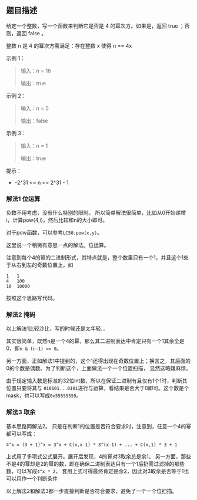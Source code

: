 ## 题目描述
给定一个整数，写一个函数来判断它是否是 4 的幂次方。如果是，返回 true ；否则，返回 false 。

整数 n 是 4 的幂次方需满足：存在整数 x 使得 n == 4x

示例 1：
>输入：n = 16
>
>输出：true

示例 2：
>输入：n = 5
>
>输出：false

示例 3：
>输入：n = 1
>
>输出：true
 

提示：
- -2^31 <= n <= 2^31 - 1

### 解法1 位运算
负数不用考虑，没有什么特别的限制。
所以简单解法很简单，比如从0开始递增i，计算pow(4,i)，然后比较和n的大小即可。

对于pow函数，可以参考`LC50.pow(x,y)`。

这里说一个稍微有意思一点的解法。位运算。

注意到每个4的幂的二进制形式，其特点就是，整个数里只有一个1，并且这个1处于从右到左的奇数位置上，如
```
1   1
4   100
16  10000
```
按照这个思路写代码。

### 解法2 掩码
以上解法1比较沙比，写的时候还是太年轻…

其实很简单，既然n是一个4的幂，那么其二进制表达中肯定只有一个1其余全是0，即`n & (n-1) == 0`。

另一方面，正如解法1中提到的，这个1还得出现在奇数位置上；换言之，其后面的0的个数是偶数。为了判断这个，上面做法一个一个位置扫描，
显然这略嫌麻烦。

由于规定输入数是标准的32位int数，所以在保证二进制有且仅有1个1时，判断其位置只要将其与
`010101...0101`进行与运算，看结果是否大于0即可。这个数是个mask，也可以写成`0x55555555`。

### 解法3 取余
基本思路同解法2。
只是在判断1的位置是否符合要求时，注意到，任意一个4的幂都可以写成：
```text
4^x = (3 + 1)^x = 3^x + C(x,x-1) * 3^(x-1) + ... + C(x,1) * 3 + 1
```
上式用了多项式公式展开。展开后发现，4的幂对3取余总是余1。
另一方面，那些不是4的幂却是2的幂的数，即在确保二进制表达只有一个1后扔需过滤掉的那些数，可以写成`4^x * 2`，
套用上式可得最终肯定是余2，因此对3取余是否等于1也可以用作一个判断条件

以上解法2和解法3都一步直接判断是否符合要求，避免了一个一个位扫描。